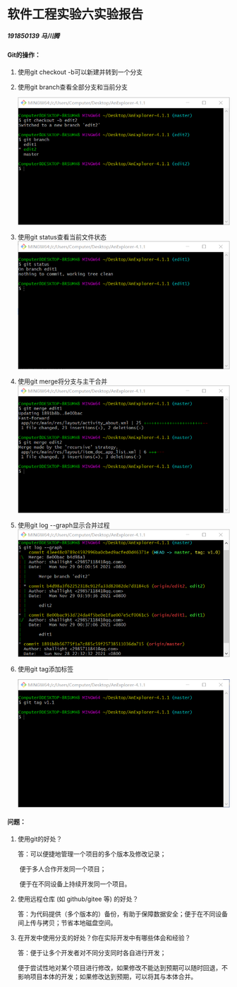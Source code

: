 # 软件工程实验六实验报告

##### 191850139 马川腾

#### Git的操作：

1. 使用git checkout -b可以新建并转到一个分支

2. 使用git branch查看全部分支和当前分支

   ![b](ref/b.png)

3. 使用git status查看当前文件状态![status](ref/status.png)

4. 使用git merge将分支与主干合并![merge](ref/merge.png)

5. 使用git log --graph显示合并过程![log](ref/log.png)

6. 使用git tag添加标签

   ![tag](ref/tag.png)



#### 问题：

1. 使用git的好处？

   答：可以便捷地管理一个项目的多个版本及修改记录；

   ​        便于多人合作开发同一个项目；

   ​        便于在不同设备上持续开发同一个项目。

2. 使用远程仓库 (如 github/gitee 等) 的好处？

   答：为代码提供（多个版本的）备份，有助于保障数据安全；便于在不同设备间上传与拷贝；节省本地磁盘空间。

3. 在开发中使用分支的好处？你在实际开发中有哪些体会和经验？

   答：便于让多个开发者对不同分支同时各自进行开发；

   ​       便于尝试性地对某个项目进行修改，如果修改不能达到预期可以随时回退，不影响项目本体的开发；如果修改达到预期，可以将其与本体合并。